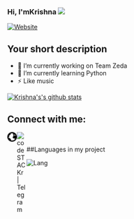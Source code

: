 ### Hi, I'mKrishna <img src="https://media.giphy.com/media/hvRJCLFzcasrR4ia7z/giphy.gif" width="25px">
[![Website](https://img.shields.io/badge/Developer-web-green?style=flat-square)](https://lightninguserbot.blogspot.com)
## Your short description
- 🔭 I’m currently working on Team Zeda
- 🌱 I’m currently learning Python
- ⚡ Like music



[![Krishna's's github stats](https://github-readme-stats.vercel.app/api?username=krishna6688&count_private=true&include_all_commits=true&theme=midnight-purple)](https://google.com)
## Connect with me:
[<img align="left" alt="codeSTACKr.com" width="22px" src="https://raw.githubusercontent.com/iconic/open-iconic/master/svg/globe.svg" />][website]
[<img align="left" alt="codeSTACKr | Telegram" width="22px" src="https://cdn.jsdelivr.net/npm/simple-icons@v3/icons/telegram.svg" />][telegram]
<br />

##Languages in my project

![Lang](https://github-readme-stats.vercel.app/api/top-langs/?username=Krishna6688&theme=midnight-purple)

[website]: https://google.com
[telegram]: https://t.me/hacker11000
